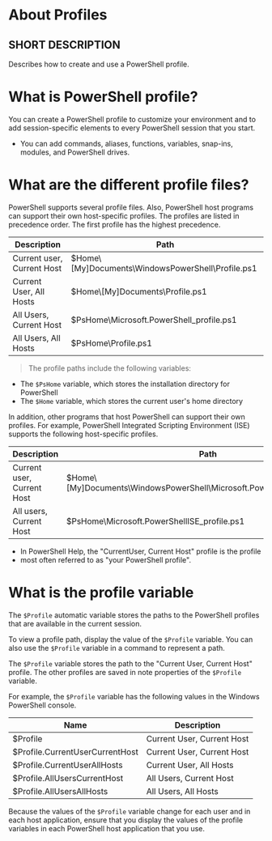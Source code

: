 # About Profiles

## SHORT DESCRIPTION

Describes how to create and use a PowerShell profile.

# What is PowerShell profile?
You can create a PowerShell profile to customize your environment and to add
session-specific elements to every PowerShell session that you start.
  - You can add
commands, aliases, functions, variables, snap-ins, modules, and PowerShell
drives.

# What are the different profile files?
PowerShell supports several profile files. Also, PowerShell host programs can
support their own host-specific profiles.
The profiles are listed in precedence order. The first
profile has the highest precedence.

|Description               | Path                                     |
|--------------------------|------------------------------------------|
|Current user, Current Host|$Home\\[My]Documents\\WindowsPowerShell\\Profile.ps1|
|Current User, All Hosts   |$Home\\[My]Documents\\Profile.ps1         |
|All Users, Current Host   |$PsHome\Microsoft.PowerShell_profile.ps1  |
|All Users, All Hosts      |$PsHome\Profile.ps1                       |

>The profile paths include the following variables:
- The `$PsHome` variable, which stores the installation directory for
PowerShell
- The `$Home` variable, which stores the current user's home directory

In addition, other programs that host PowerShell can support their own
profiles. For example, PowerShell Integrated Scripting Environment (ISE)
supports the following host-specific profiles.

|Description               | Path                                      |
|--------------------------|-------------------------------------------|
|Current user, Current Host|$Home\\[My]Documents\\WindowsPowerShell\\Microsoft.PowerShellISE_profile.ps1|
|All users, Current Host   |$PsHome\Microsoft.PowerShellISE_profile.ps1|

  - In PowerShell Help, the "CurrentUser, Current Host" profile is the profile
  - most often referred to as "your PowerShell profile".

# What is the profile variable

The `$Profile` automatic variable stores the paths to the PowerShell profiles
that are available in the current session.

To view a profile path, display the value of the `$Profile` variable. You can
also use the `$Profile` variable in a command to represent a path.

The `$Profile` variable stores the path to the "Current User, Current Host"
profile. The other profiles are saved in note properties of the `$Profile`
variable.

For example, the `$Profile` variable has the following values in the Windows
PowerShell console.

|Name                            |Description                |
|--------------------------------|---------------------------|
|$Profile                        |Current User, Current Host |
|$Profile.CurrentUserCurrentHost |Current User, Current Host |
|$Profile.CurrentUserAllHosts    |Current User, All Hosts    |
|$Profile.AllUsersCurrentHost    |All Users, Current Host    |
|$Profile.AllUsersAllHosts       |All Users, All Hosts       |

Because the values of the `$Profile` variable change for each user and in each
host application, ensure that you display the values of the profile variables
in each PowerShell host application that you use.
